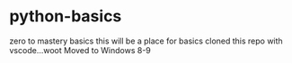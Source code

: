 # python-basics
zero to mastery basics
this will be a place for basics
cloned this repo with vscode...woot
Moved to Windows 8-9
